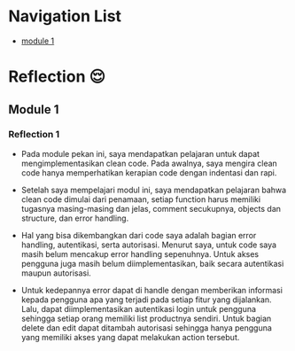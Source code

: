 # Navigation List
- [module 1](#module-1)
# Reflection :relieved:

## Module 1

### Reflection 1

- Pada module pekan ini, saya mendapatkan pelajaran untuk dapat mengimplementasikan clean code. Pada awalnya, saya mengira clean code hanya memperhatikan kerapian code dengan indentasi dan rapi. 

- Setelah saya mempelajari modul ini, saya mendapatkan pelajaran bahwa clean code dimulai dari penamaan, setiap function harus memiliki tugasnya masing-masing dan jelas, comment secukupnya, objects dan structure, dan error handling.

- Hal yang bisa dikembangkan dari code saya adalah bagian error handling, autentikasi, serta autorisasi. Menurut saya, untuk code saya masih belum mencakup error handling sepenuhnya. Untuk akses pengguna juga masih belum diimplementasikan, baik secara autentikasi maupun autorisasi.

- Untuk kedepannya error dapat di handle dengan memberikan informasi kepada pengguna apa yang terjadi pada setiap fitur yang dijalankan. Lalu, dapat diimplementasikan autentikasi login untuk pengguna sehingga setiap orang memiliki list productnya sendiri. Untuk bagian delete dan edit dapat ditambah autorisasi sehingga hanya pengguna yang memiliki akses yang dapat melakukan action tersebut.

